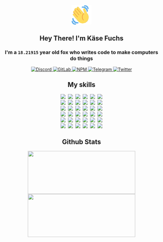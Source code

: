 <div><p align=center><img src=./resources/images/wave.gif width=64px height=64px></p><h2 align=center>Hey There! I'm Käse Fuchs</h2><h3 align=center>I'm a <code>18.21915</code> year old fox who writes code to make computers do things</h3><p align=center><a href=https://discord.com/users/507526681125322772><img alt=Discord src="https://img.shields.io/badge/Discord-5865F2?logo=discord&logoColor=white&style=flat-square#a8820b994c60a5e550f3321c27238ad8"> </a><a href=https://gitlab.com/kasefuchs><img alt=GitLab src="https://img.shields.io/badge/GitLab-330F63?logo=gitlab&logoColor=white&style=flat-square#a8820b994c60a5e550f3321c27238ad8"> </a><a href=https://npmjs.com/~kasefuchs><img alt=NPM src="https://img.shields.io/badge/NPM-CB3837?logo=npm&logoColor=white&style=flat-square#a8820b994c60a5e550f3321c27238ad8"> </a><a href=https://t.me/kasefuchs><img alt=Telegram src="https://img.shields.io/badge/Telegram-2CA5E0?logo=telegram&logoColor=white&style=flat-square#a8820b994c60a5e550f3321c27238ad8"> </a><a href=https://twitter.com/kasefuchs><img alt=Twitter src="https://img.shields.io/badge/Twitter-1DA1F2?logo=twitter&logoColor=white&style=flat-square#a8820b994c60a5e550f3321c27238ad8"></a></p><h2 align=center>My skills</h2><p align=center><a href=https://aws.amazon.com/ ><picture><source srcset="https://skillicons.dev/icons?i=aws&theme=dark#a8820b994c60a5e550f3321c27238ad8" media="(prefers-color-scheme: dark)"><source srcset="https://skillicons.dev/icons?i=aws&theme=light#a8820b994c60a5e550f3321c27238ad8" media="(prefers-color-scheme: light), (prefers-color-scheme: no-preference)"><img src="https://skillicons.dev/icons?i=aws&theme=light#a8820b994c60a5e550f3321c27238ad8"></picture></a>&nbsp;&nbsp;<a href=https://en.wikipedia.org/wiki/Bash_(Unix_shell)><picture><source srcset="https://skillicons.dev/icons?i=bash&theme=dark#a8820b994c60a5e550f3321c27238ad8" media="(prefers-color-scheme: dark)"><source srcset="https://skillicons.dev/icons?i=bash&theme=light#a8820b994c60a5e550f3321c27238ad8" media="(prefers-color-scheme: light), (prefers-color-scheme: no-preference)"><img src="https://skillicons.dev/icons?i=bash&theme=light#a8820b994c60a5e550f3321c27238ad8"></picture></a>&nbsp;&nbsp;<a href=https://discord.com/developers/docs><picture><source srcset="https://skillicons.dev/icons?i=bots&theme=dark#a8820b994c60a5e550f3321c27238ad8" media="(prefers-color-scheme: dark)"><source srcset="https://skillicons.dev/icons?i=bots&theme=light#a8820b994c60a5e550f3321c27238ad8" media="(prefers-color-scheme: light), (prefers-color-scheme: no-preference)"><img src="https://skillicons.dev/icons?i=bots&theme=light#a8820b994c60a5e550f3321c27238ad8"></picture></a>&nbsp;&nbsp;<a href=https://www.cloudflare.com/ ><picture><source srcset="https://skillicons.dev/icons?i=cloudflare&theme=dark#a8820b994c60a5e550f3321c27238ad8" media="(prefers-color-scheme: dark)"><source srcset="https://skillicons.dev/icons?i=cloudflare&theme=light#a8820b994c60a5e550f3321c27238ad8" media="(prefers-color-scheme: light), (prefers-color-scheme: no-preference)"><img src="https://skillicons.dev/icons?i=cloudflare&theme=light#a8820b994c60a5e550f3321c27238ad8"></picture></a>&nbsp;&nbsp;<a href=https://en.wikipedia.org/wiki/CSS><picture><source srcset="https://skillicons.dev/icons?i=css&theme=dark#a8820b994c60a5e550f3321c27238ad8" media="(prefers-color-scheme: dark)"><source srcset="https://skillicons.dev/icons?i=css&theme=light#a8820b994c60a5e550f3321c27238ad8" media="(prefers-color-scheme: light), (prefers-color-scheme: no-preference)"><img src="https://skillicons.dev/icons?i=css&theme=light#a8820b994c60a5e550f3321c27238ad8"></picture></a>&nbsp;&nbsp;<a href=https://www.docker.com/ ><picture><source srcset="https://skillicons.dev/icons?i=docker&theme=dark#a8820b994c60a5e550f3321c27238ad8" media="(prefers-color-scheme: dark)"><source srcset="https://skillicons.dev/icons?i=docker&theme=light#a8820b994c60a5e550f3321c27238ad8" media="(prefers-color-scheme: light), (prefers-color-scheme: no-preference)"><img src="https://skillicons.dev/icons?i=docker&theme=light#a8820b994c60a5e550f3321c27238ad8"></picture></a><br><a href=https://www.electronjs.org/ ><picture><source srcset="https://skillicons.dev/icons?i=electron&theme=dark#a8820b994c60a5e550f3321c27238ad8" media="(prefers-color-scheme: dark)"><source srcset="https://skillicons.dev/icons?i=electron&theme=light#a8820b994c60a5e550f3321c27238ad8" media="(prefers-color-scheme: light), (prefers-color-scheme: no-preference)"><img src="https://skillicons.dev/icons?i=electron&theme=light#a8820b994c60a5e550f3321c27238ad8"></picture></a>&nbsp;&nbsp;<a href=https://expressjs.com/ ><picture><source srcset="https://skillicons.dev/icons?i=express&theme=dark#a8820b994c60a5e550f3321c27238ad8" media="(prefers-color-scheme: dark)"><source srcset="https://skillicons.dev/icons?i=express&theme=light#a8820b994c60a5e550f3321c27238ad8" media="(prefers-color-scheme: light), (prefers-color-scheme: no-preference)"><img src="https://skillicons.dev/icons?i=express&theme=light#a8820b994c60a5e550f3321c27238ad8"></picture></a>&nbsp;&nbsp;<a href=https://www.figma.com/ ><picture><source srcset="https://skillicons.dev/icons?i=figma&theme=dark#a8820b994c60a5e550f3321c27238ad8" media="(prefers-color-scheme: dark)"><source srcset="https://skillicons.dev/icons?i=figma&theme=light#a8820b994c60a5e550f3321c27238ad8" media="(prefers-color-scheme: light), (prefers-color-scheme: no-preference)"><img src="https://skillicons.dev/icons?i=figma&theme=light#a8820b994c60a5e550f3321c27238ad8"></picture></a>&nbsp;&nbsp;<a href=https://firebase.google.com/ ><picture><source srcset="https://skillicons.dev/icons?i=firebase&theme=dark#a8820b994c60a5e550f3321c27238ad8" media="(prefers-color-scheme: dark)"><source srcset="https://skillicons.dev/icons?i=firebase&theme=light#a8820b994c60a5e550f3321c27238ad8" media="(prefers-color-scheme: light), (prefers-color-scheme: no-preference)"><img src="https://skillicons.dev/icons?i=firebase&theme=light#a8820b994c60a5e550f3321c27238ad8"></picture></a>&nbsp;&nbsp;<a href=https://flask.palletsprojects.com/ ><picture><source srcset="https://skillicons.dev/icons?i=flask&theme=dark#a8820b994c60a5e550f3321c27238ad8" media="(prefers-color-scheme: dark)"><source srcset="https://skillicons.dev/icons?i=flask&theme=light#a8820b994c60a5e550f3321c27238ad8" media="(prefers-color-scheme: light), (prefers-color-scheme: no-preference)"><img src="https://skillicons.dev/icons?i=flask&theme=light#a8820b994c60a5e550f3321c27238ad8"></picture></a>&nbsp;&nbsp;<a href=https://cloud.google.com/ ><picture><source srcset="https://skillicons.dev/icons?i=gcp&theme=dark#a8820b994c60a5e550f3321c27238ad8" media="(prefers-color-scheme: dark)"><source srcset="https://skillicons.dev/icons?i=gcp&theme=light#a8820b994c60a5e550f3321c27238ad8" media="(prefers-color-scheme: light), (prefers-color-scheme: no-preference)"><img src="https://skillicons.dev/icons?i=gcp&theme=light#a8820b994c60a5e550f3321c27238ad8"></picture></a><br><a href=https://git-scm.com/ ><picture><source srcset="https://skillicons.dev/icons?i=git&theme=dark#a8820b994c60a5e550f3321c27238ad8" media="(prefers-color-scheme: dark)"><source srcset="https://skillicons.dev/icons?i=git&theme=light#a8820b994c60a5e550f3321c27238ad8" media="(prefers-color-scheme: light), (prefers-color-scheme: no-preference)"><img src="https://skillicons.dev/icons?i=git&theme=light#a8820b994c60a5e550f3321c27238ad8"></picture></a>&nbsp;&nbsp;<a href=https://github.com/ ><picture><source srcset="https://skillicons.dev/icons?i=github&theme=dark#a8820b994c60a5e550f3321c27238ad8" media="(prefers-color-scheme: dark)"><source srcset="https://skillicons.dev/icons?i=github&theme=light#a8820b994c60a5e550f3321c27238ad8" media="(prefers-color-scheme: light), (prefers-color-scheme: no-preference)"><img src="https://skillicons.dev/icons?i=github&theme=light#a8820b994c60a5e550f3321c27238ad8"></picture></a>&nbsp;&nbsp;<a href=https://gitlab.com/ ><picture><source srcset="https://skillicons.dev/icons?i=gitlab&theme=dark#a8820b994c60a5e550f3321c27238ad8" media="(prefers-color-scheme: dark)"><source srcset="https://skillicons.dev/icons?i=gitlab&theme=light#a8820b994c60a5e550f3321c27238ad8" media="(prefers-color-scheme: light), (prefers-color-scheme: no-preference)"><img src="https://skillicons.dev/icons?i=gitlab&theme=light#a8820b994c60a5e550f3321c27238ad8"></picture></a>&nbsp;&nbsp;<a href=https://www.heroku.com/ ><picture><source srcset="https://skillicons.dev/icons?i=heroku&theme=dark#a8820b994c60a5e550f3321c27238ad8" media="(prefers-color-scheme: dark)"><source srcset="https://skillicons.dev/icons?i=heroku&theme=light#a8820b994c60a5e550f3321c27238ad8" media="(prefers-color-scheme: light), (prefers-color-scheme: no-preference)"><img src="https://skillicons.dev/icons?i=heroku&theme=light#a8820b994c60a5e550f3321c27238ad8"></picture></a>&nbsp;&nbsp;<a href=https://en.wikipedia.org/wiki/HTML><picture><source srcset="https://skillicons.dev/icons?i=html&theme=dark#a8820b994c60a5e550f3321c27238ad8" media="(prefers-color-scheme: dark)"><source srcset="https://skillicons.dev/icons?i=html&theme=light#a8820b994c60a5e550f3321c27238ad8" media="(prefers-color-scheme: light), (prefers-color-scheme: no-preference)"><img src="https://skillicons.dev/icons?i=html&theme=light#a8820b994c60a5e550f3321c27238ad8"></picture></a>&nbsp;&nbsp;<a href=https://en.wikipedia.org/wiki/JavaScript><picture><source srcset="https://skillicons.dev/icons?i=js&theme=dark#a8820b994c60a5e550f3321c27238ad8" media="(prefers-color-scheme: dark)"><source srcset="https://skillicons.dev/icons?i=js&theme=light#a8820b994c60a5e550f3321c27238ad8" media="(prefers-color-scheme: light), (prefers-color-scheme: no-preference)"><img src="https://skillicons.dev/icons?i=js&theme=light#a8820b994c60a5e550f3321c27238ad8"></picture></a><br><a href=https://en.wikipedia.org/wiki/Linux><picture><source srcset="https://skillicons.dev/icons?i=linux&theme=dark#a8820b994c60a5e550f3321c27238ad8" media="(prefers-color-scheme: dark)"><source srcset="https://skillicons.dev/icons?i=linux&theme=light#a8820b994c60a5e550f3321c27238ad8" media="(prefers-color-scheme: light), (prefers-color-scheme: no-preference)"><img src="https://skillicons.dev/icons?i=linux&theme=light#a8820b994c60a5e550f3321c27238ad8"></picture></a>&nbsp;&nbsp;<a href=https://mui.com/ ><picture><source srcset="https://skillicons.dev/icons?i=materialui&theme=dark#a8820b994c60a5e550f3321c27238ad8" media="(prefers-color-scheme: dark)"><source srcset="https://skillicons.dev/icons?i=materialui&theme=light#a8820b994c60a5e550f3321c27238ad8" media="(prefers-color-scheme: light), (prefers-color-scheme: no-preference)"><img src="https://skillicons.dev/icons?i=materialui&theme=light#a8820b994c60a5e550f3321c27238ad8"></picture></a>&nbsp;&nbsp;<a href=https://en.wikipedia.org/wiki/Markdown><picture><source srcset="https://skillicons.dev/icons?i=md&theme=dark#a8820b994c60a5e550f3321c27238ad8" media="(prefers-color-scheme: dark)"><source srcset="https://skillicons.dev/icons?i=md&theme=light#a8820b994c60a5e550f3321c27238ad8" media="(prefers-color-scheme: light), (prefers-color-scheme: no-preference)"><img src="https://skillicons.dev/icons?i=md&theme=light#a8820b994c60a5e550f3321c27238ad8"></picture></a>&nbsp;&nbsp;<a href=https://www.mongodb.com/ ><picture><source srcset="https://skillicons.dev/icons?i=mongodb&theme=dark#a8820b994c60a5e550f3321c27238ad8" media="(prefers-color-scheme: dark)"><source srcset="https://skillicons.dev/icons?i=mongodb&theme=light#a8820b994c60a5e550f3321c27238ad8" media="(prefers-color-scheme: light), (prefers-color-scheme: no-preference)"><img src="https://skillicons.dev/icons?i=mongodb&theme=light#a8820b994c60a5e550f3321c27238ad8"></picture></a>&nbsp;&nbsp;<a href=https://www.mysql.com/ ><picture><source srcset="https://skillicons.dev/icons?i=mysql&theme=dark#a8820b994c60a5e550f3321c27238ad8" media="(prefers-color-scheme: dark)"><source srcset="https://skillicons.dev/icons?i=mysql&theme=light#a8820b994c60a5e550f3321c27238ad8" media="(prefers-color-scheme: light), (prefers-color-scheme: no-preference)"><img src="https://skillicons.dev/icons?i=mysql&theme=light#a8820b994c60a5e550f3321c27238ad8"></picture></a>&nbsp;&nbsp;<a href=https://nextjs.org/ ><picture><source srcset="https://skillicons.dev/icons?i=nextjs&theme=dark#a8820b994c60a5e550f3321c27238ad8" media="(prefers-color-scheme: dark)"><source srcset="https://skillicons.dev/icons?i=nextjs&theme=light#a8820b994c60a5e550f3321c27238ad8" media="(prefers-color-scheme: light), (prefers-color-scheme: no-preference)"><img src="https://skillicons.dev/icons?i=nextjs&theme=light#a8820b994c60a5e550f3321c27238ad8"></picture></a><br><a href=https://nodejs.org/en/ ><picture><source srcset="https://skillicons.dev/icons?i=nodejs&theme=dark#a8820b994c60a5e550f3321c27238ad8" media="(prefers-color-scheme: dark)"><source srcset="https://skillicons.dev/icons?i=nodejs&theme=light#a8820b994c60a5e550f3321c27238ad8" media="(prefers-color-scheme: light), (prefers-color-scheme: no-preference)"><img src="https://skillicons.dev/icons?i=nodejs&theme=light#a8820b994c60a5e550f3321c27238ad8"></picture></a>&nbsp;&nbsp;<a href=https://www.postgresql.org/ ><picture><source srcset="https://skillicons.dev/icons?i=postgres&theme=dark#a8820b994c60a5e550f3321c27238ad8" media="(prefers-color-scheme: dark)"><source srcset="https://skillicons.dev/icons?i=postgres&theme=light#a8820b994c60a5e550f3321c27238ad8" media="(prefers-color-scheme: light), (prefers-color-scheme: no-preference)"><img src="https://skillicons.dev/icons?i=postgres&theme=light#a8820b994c60a5e550f3321c27238ad8"></picture></a>&nbsp;&nbsp;<a href=https://learn.microsoft.com/en-us/powershell/ ><picture><source srcset="https://skillicons.dev/icons?i=powershell&theme=dark#a8820b994c60a5e550f3321c27238ad8" media="(prefers-color-scheme: dark)"><source srcset="https://skillicons.dev/icons?i=powershell&theme=light#a8820b994c60a5e550f3321c27238ad8" media="(prefers-color-scheme: light), (prefers-color-scheme: no-preference)"><img src="https://skillicons.dev/icons?i=powershell&theme=light#a8820b994c60a5e550f3321c27238ad8"></picture></a>&nbsp;&nbsp;<a href=https://www.python.org/ ><picture><source srcset="https://skillicons.dev/icons?i=py&theme=dark#a8820b994c60a5e550f3321c27238ad8" media="(prefers-color-scheme: dark)"><source srcset="https://skillicons.dev/icons?i=py&theme=light#a8820b994c60a5e550f3321c27238ad8" media="(prefers-color-scheme: light), (prefers-color-scheme: no-preference)"><img src="https://skillicons.dev/icons?i=py&theme=light#a8820b994c60a5e550f3321c27238ad8"></picture></a>&nbsp;&nbsp;<a href=https://www.raspberrypi.org/ ><picture><source srcset="https://skillicons.dev/icons?i=raspberrypi&theme=dark#a8820b994c60a5e550f3321c27238ad8" media="(prefers-color-scheme: dark)"><source srcset="https://skillicons.dev/icons?i=raspberrypi&theme=light#a8820b994c60a5e550f3321c27238ad8" media="(prefers-color-scheme: light), (prefers-color-scheme: no-preference)"><img src="https://skillicons.dev/icons?i=raspberrypi&theme=light#a8820b994c60a5e550f3321c27238ad8"></picture></a>&nbsp;&nbsp;<a href=https://reactjs.org/ ><picture><source srcset="https://skillicons.dev/icons?i=react&theme=dark#a8820b994c60a5e550f3321c27238ad8" media="(prefers-color-scheme: dark)"><source srcset="https://skillicons.dev/icons?i=react&theme=light#a8820b994c60a5e550f3321c27238ad8" media="(prefers-color-scheme: light), (prefers-color-scheme: no-preference)"><img src="https://skillicons.dev/icons?i=react&theme=light#a8820b994c60a5e550f3321c27238ad8"></picture></a><br><a href=https://redux.js.org/ ><picture><source srcset="https://skillicons.dev/icons?i=redux&theme=dark#a8820b994c60a5e550f3321c27238ad8" media="(prefers-color-scheme: dark)"><source srcset="https://skillicons.dev/icons?i=redux&theme=light#a8820b994c60a5e550f3321c27238ad8" media="(prefers-color-scheme: light), (prefers-color-scheme: no-preference)"><img src="https://skillicons.dev/icons?i=redux&theme=light#a8820b994c60a5e550f3321c27238ad8"></picture></a>&nbsp;&nbsp;<a href=https://en.wikipedia.org/wiki/Regular_expression><picture><source srcset="https://skillicons.dev/icons?i=regex&theme=dark#a8820b994c60a5e550f3321c27238ad8" media="(prefers-color-scheme: dark)"><source srcset="https://skillicons.dev/icons?i=regex&theme=light#a8820b994c60a5e550f3321c27238ad8" media="(prefers-color-scheme: light), (prefers-color-scheme: no-preference)"><img src="https://skillicons.dev/icons?i=regex&theme=light#a8820b994c60a5e550f3321c27238ad8"></picture></a>&nbsp;&nbsp;<a href=https://en.wikipedia.org/wiki/Sass_(stylesheet_language)><picture><source srcset="https://skillicons.dev/icons?i=sass&theme=dark#a8820b994c60a5e550f3321c27238ad8" media="(prefers-color-scheme: dark)"><source srcset="https://skillicons.dev/icons?i=sass&theme=light#a8820b994c60a5e550f3321c27238ad8" media="(prefers-color-scheme: light), (prefers-color-scheme: no-preference)"><img src="https://skillicons.dev/icons?i=sass&theme=light#a8820b994c60a5e550f3321c27238ad8"></picture></a>&nbsp;&nbsp;<a href=https://www.typescriptlang.org/ ><picture><source srcset="https://skillicons.dev/icons?i=ts&theme=dark#a8820b994c60a5e550f3321c27238ad8" media="(prefers-color-scheme: dark)"><source srcset="https://skillicons.dev/icons?i=ts&theme=light#a8820b994c60a5e550f3321c27238ad8" media="(prefers-color-scheme: light), (prefers-color-scheme: no-preference)"><img src="https://skillicons.dev/icons?i=ts&theme=light#a8820b994c60a5e550f3321c27238ad8"></picture></a>&nbsp;&nbsp;<a href=https://unity.com/ ><picture><source srcset="https://skillicons.dev/icons?i=unity&theme=dark#a8820b994c60a5e550f3321c27238ad8" media="(prefers-color-scheme: dark)"><source srcset="https://skillicons.dev/icons?i=unity&theme=light#a8820b994c60a5e550f3321c27238ad8" media="(prefers-color-scheme: light), (prefers-color-scheme: no-preference)"><img src="https://skillicons.dev/icons?i=unity&theme=light#a8820b994c60a5e550f3321c27238ad8"></picture></a>&nbsp;&nbsp;<a href=https://workers.cloudflare.com/ ><picture><source srcset="https://skillicons.dev/icons?i=workers&theme=dark#a8820b994c60a5e550f3321c27238ad8" media="(prefers-color-scheme: dark)"><source srcset="https://skillicons.dev/icons?i=workers&theme=light#a8820b994c60a5e550f3321c27238ad8" media="(prefers-color-scheme: light), (prefers-color-scheme: no-preference)"><img src="https://skillicons.dev/icons?i=workers&theme=light#a8820b994c60a5e550f3321c27238ad8"></picture></a><br></p><h2 align=center>Github Stats</h2><p align=center><picture><source srcset="https://github-readme-stats-kasefuchs.vercel.app/api/?count_private=true&hide_border=true&hide_rank=true&line_height=20&hide_title=true&username=Kasefuchs&theme=dark#a8820b994c60a5e550f3321c27238ad8" media="(prefers-color-scheme: dark)"><source srcset="https://github-readme-stats-kasefuchs.vercel.app/api/?count_private=true&hide_border=true&hide_rank=true&line_height=20&hide_title=true&username=Kasefuchs&theme=light#a8820b994c60a5e550f3321c27238ad8" media="(prefers-color-scheme: light), (prefers-color-scheme: no-preference)"><img align=middle width=350 height=140 src="https://github-readme-stats-kasefuchs.vercel.app/api/?count_private=true&hide_border=true&hide_rank=true&line_height=20&hide_title=true&username=Kasefuchs&theme=light#a8820b994c60a5e550f3321c27238ad8"></picture><picture><source srcset="https://github-readme-stats-kasefuchs.vercel.app/api/top-langs/?count_private=true&hide_border=true&layout=compact&username=Kasefuchs&theme=dark#a8820b994c60a5e550f3321c27238ad8" media="(prefers-color-scheme: dark)"><source srcset="https://github-readme-stats-kasefuchs.vercel.app/api/top-langs/?count_private=true&hide_border=true&layout=compact&username=Kasefuchs&theme=light#a8820b994c60a5e550f3321c27238ad8" media="(prefers-color-scheme: light), (prefers-color-scheme: no-preference)"><img align=middle width=350 height=140 src="https://github-readme-stats-kasefuchs.vercel.app/api/top-langs/?count_private=true&hide_border=true&layout=compact&username=Kasefuchs&theme=light#a8820b994c60a5e550f3321c27238ad8"></picture></p><img src="https://hit.yhype.me/github/profile?user_id=64592097#a8820b994c60a5e550f3321c27238ad8" alt=""></div>